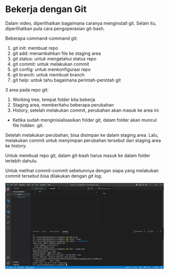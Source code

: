 # Bekerja dengan Git

Dalam video, diperlihatkan bagaimana caranya menginstall git. Selain itu, diperlihatkan pula cara pengoperasian git-bash.

Beberapa command-command git:

1. git init: membuat repo
2. git add: menambahkan file ke staging area
3. git status: untuk mengetahui status repo
4. git commit: untuk melakukan commit
5. git config: untuk menkonfigurasi repo
6. git branch: untuk membuat branch
7. git help: untuk tahu bagaimana perintah-perintah git

3 area pada repo git:

1. Working tree, tempat folder kita bekerja
2. Staging area, memberitahu beberapa perubahan
3. History, setelah melakukan commit, perubahan akan masuk ke area ini

- Ketika sudah menginisialisasikan folder git, dalam folder akan muncul file hidden .git.

Setelah melakukan perubahan, bisa disimpan ke dalam staging area. Lalu, melakukan commit untuk menyimpan perubahan tersebut dari staging area ke history.

Untuk membuat repo git, dalam git-bash harus masuk ke dalam folder terlebih dahulu.

Untuk melihat commit-commit sebelumnya dengan siapa yang melakukan commit tersebut bisa dilakukan dengan _git log_.

![Nyobain github dan git](nyobain_git.jpg "Nyobain github dan git")
